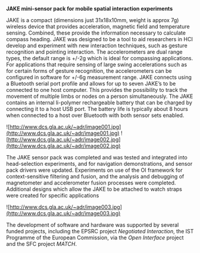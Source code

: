 **JAKE mini-sensor pack for mobile spatial interaction experiments**

JAKE is a compact (dimensions just 31x18x10mm, weight is approx 7g) wireless device that provides acceleration, magnetic field and temperature sensing. Combined, these provide the information necessary to calculate compass heading. JAKE was designed to be a tool to aid researchers in HCI develop and experiment with new interaction techniques, such as gesture recognition and pointing interaction. The accelerometers are dual range types, the default range is +/-2g which is ideal for compassing applications. For applications that require sensing of large swing accelerations such as for certain forms of gesture recognition, the accelerometers can be configured in software for +/-6g measurement range. JAKE connects using a Bluetooth serial port profile and allows for up to seven JAKE’s to be connected to one host computer. This provides the possibility to track the movement of multiple limbs or nodes on a person simultaneously. The JAKE contains an internal li-polymer rechargeable battery that can be charged by connecting it to a host USB port. The battery life is typically about 8 hours when connected to a host over Bluetooth with both sensor sets enabled.

![http://www.dcs.gla.ac.uk/~adr/image001.jpg](http://www.dcs.gla.ac.uk/~adr/image001.jpg) ![http://www.dcs.gla.ac.uk/~adr/image002.jpg](http://www.dcs.gla.ac.uk/~adr/image002.jpg)

The JAKE sensor pack was completed and was tested and integrated into head-selection experiments, and for navigation demonstrations, and sensor pack drivers were updated. Experiments on use of the OI framework for context-sensitive filtering and fusion, and the analysis and debugging of magnetometer and accelerometer fusion processes were completed. Additional designs which allow the JAKE to be attached to watch straps were created for specific applications

![http://www.dcs.gla.ac.uk/~adr/image003.jpg](http://www.dcs.gla.ac.uk/~adr/image003.jpg)

The development of software and hardware was supported by several funded projects, including the EPSRC project _Negotiated Interaction_, the IST Programme of the European Commission, via the _Open Interface_ project and the SFC project _MATCH_.